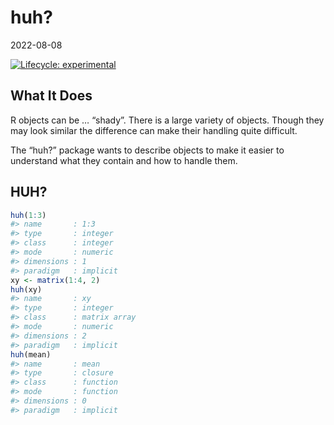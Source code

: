 huh?
================
2022-08-08

<!-- README.md is generated from README.Rmd. Please edit that file. -->
<!-- badges: start -->

[![Lifecycle:
experimental](https://img.shields.io/badge/lifecycle-experimental-orange.svg)](https://lifecycle.r-lib.org/articles/stages.html#experimental)
<!-- badges: end -->

## What It Does

R objects can be … “shady”. There is a large variety of objects. Though
they may look similar the difference can make their handling quite
difficult.

The “huh?” package wants to describe objects to make it easier to
understand what they contain and how to handle them.

## HUH?

``` r
huh(1:3)
#> name       : 1:3 
#> type       : integer 
#> class      : integer 
#> mode       : numeric 
#> dimensions : 1 
#> paradigm   : implicit
xy <- matrix(1:4, 2)
huh(xy)
#> name       : xy 
#> type       : integer 
#> class      : matrix array 
#> mode       : numeric 
#> dimensions : 2 
#> paradigm   : implicit
huh(mean)
#> name       : mean 
#> type       : closure 
#> class      : function 
#> mode       : function 
#> dimensions : 0 
#> paradigm   : implicit
```

<!-- `huh` distinguishes different OOP paradigms with the field `paradigm`. -->
